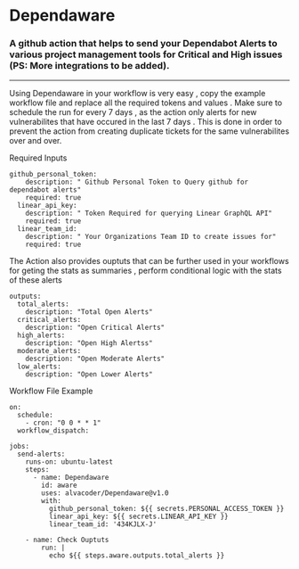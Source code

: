 # Dependaware
### A github action that helps to send your Dependabot Alerts to various project management tools for Critical and High issues (PS: More integrations to be added).
---

Using Dependaware in your workflow is very easy , copy the example  workflow file and replace all the required tokens and values . Make sure to schedule the run  for every  7 days , as the action only alerts for new vulnerabilites that have occured in the last 7 days . This is done in order to prevent the action from creating duplicate tickets for the same vulnerabilites over and over. 



Required Inputs

```
github_personal_token:
    description: " Github Personal Token to Query github for dependabot alerts"
    required: true
  linear_api_key:
    description: " Token Required for querying Linear GraphQL API"
    required: true
  linear_team_id:
    description: " Your Organizations Team ID to create issues for"
    required: true
```


          
The Action also provides ouptuts that can be further used in your workflows for geting the stats as summaries , perform conditional logic with the stats of these alerts 

```
outputs:
  total_alerts:
    description: "Total Open Alerts"
  critical_alerts:
    description: "Open Critical Alerts"
  high_alerts:
    description: "Open High Alertss"
  moderate_alerts:
    description: "Open Moderate Alerts"
  low_alerts:
    description: "Open Lower Alerts"
```
          
 Workflow File Example
 
 
``` name: Dependaware
on:
  schedule:
    - cron: "0 0 * * 1"
  workflow_dispatch:

jobs:
  send-alerts:
    runs-on: ubuntu-latest
    steps:
      - name: Dependaware
        id: aware
        uses: alvacoder/Dependaware@v1.0
        with:
          github_personal_token: ${{ secrets.PERSONAL_ACCESS_TOKEN }}
          linear_api_key: ${{ secrets.LINEAR_API_KEY }}
          linear_team_id: '434KJLX-J'
    
    - name: Check Ouptuts
        run: |
          echo ${{ steps.aware.outputs.total_alerts }} 
 ```
 
          
 
